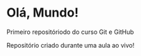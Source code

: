 # Olá, Mundo!
Primeiro repositóriodo do curso Git e GitHub

Repositório criado durante uma aula ao vivo!
